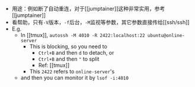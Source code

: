 - 用途：例如断了自动重连，对于[[jumptainer]]这种非常实用，参考[[jumptainer]]
- 看帮助，只有`-V`版本，`-f`后台，`-M`监视等参数，其它参数直接传给[[ssh/ssh]]
- E.g.
  - In [[tmux]], `autossh -M 4010 -R 2422:localhost:22 ubuntu@online-server`
    - This is blocking, so you need to
      - `Ctrl+B` and then `d` to detach, or
      - `Ctrl+B` and then `"` to split
      - Ref: [[tmux]]
    - This `2422` refers to `online-server`'s
  - and then you can monitor it by `lsof -i:4010`